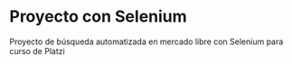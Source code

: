 # Proyecto con Selenium
Proyecto de búsqueda automatizada en mercado libre con Selenium para curso de Platzi
